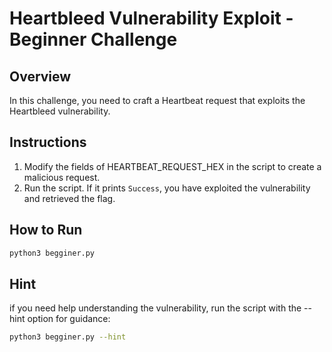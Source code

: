 # Heartbleed Vulnerability Exploit - Beginner Challenge

## Overview
In this challenge, you need to craft a Heartbeat request that exploits the Heartbleed vulnerability.

## Instructions
1. Modify the fields of HEARTBEAT_REQUEST_HEX in the script to create a malicious request.
2. Run the script. If it prints `Success`, you have exploited the vulnerability and retrieved the flag.

## How to Run
```bash
python3 begginer.py
```

## Hint
if you need help understanding the vulnerability, run the script with the --hint option for guidance:

```bash
python3 begginer.py --hint
```
